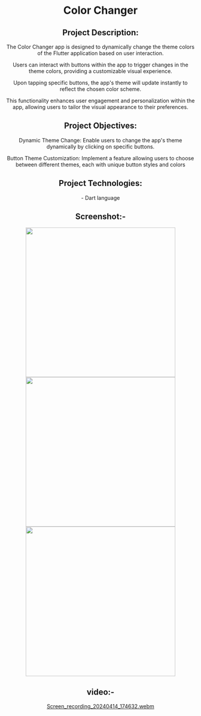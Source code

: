 <header>
<h1> Color Changer </h1>
 
<h2>Project Description:</h2>
<p>
The Color Changer app is designed to dynamically change the theme colors of the Flutter application based on user interaction. 
  
Users can interact with buttons within the app to trigger changes in the theme colors, providing a customizable visual experience.

Upon tapping specific buttons, the app's theme will update instantly to reflect the chosen color scheme.

This functionality enhances user engagement and personalization within the app, allowing users to tailor the visual appearance to their preferences.

</p>

<h2>Project Objectives:</h2>
<p>
Dynamic Theme Change: Enable users to change the app's theme dynamically by clicking on specific buttons.

Button Theme Customization: Implement a feature allowing users to choose between different themes, each with unique button styles and colors </p>

<h2>Project Technologies:</h2>

<p>- Dart language</p>

 <h2>Screenshot:-</h2>





<img src="https://github.com/aryansabhani/color_changer/assets/112259316/dbf1ba6a-c2ef-46d9-b536-aa9d5062656e"  height="400">
<img src="https://github.com/aryansabhani/color_changer/assets/112259316/1e2afe45-2a8c-489a-8996-80957fd6aed9" height="400">
<img src="https://github.com/aryansabhani/color_changer/assets/112259316/1d214369-6c0c-49d2-a673-272862f8b9d2"  height="400">


 <h2>video:-</h2>


[Screen_recording_20240414_174632.webm](https://github.com/aryansabhani/color_changer/assets/112259316/3763dfd8-2bbe-43c8-af54-dd9c91e42ea3)


 
</header>

